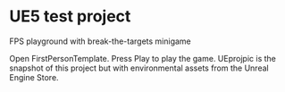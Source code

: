 # UE5 test project 
FPS playground with break-the-targets minigame

Open FirstPersonTemplate. Press Play to play the game.
UEprojpic is the snapshot of this project but with environmental assets from the Unreal Engine Store. 
